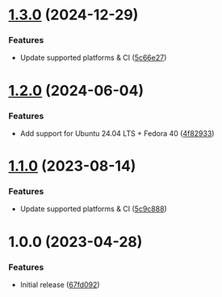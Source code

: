 # [1.3.0](https://github.com/de-it-krachten/ansible-role-rke/compare/v1.2.0...v1.3.0) (2024-12-29)


### Features

* Update supported platforms & CI ([5c66e27](https://github.com/de-it-krachten/ansible-role-rke/commit/5c66e2788d91d9ef1fde94705bd75cf84915bc42))

# [1.2.0](https://github.com/de-it-krachten/ansible-role-rke/compare/v1.1.0...v1.2.0) (2024-06-04)


### Features

* Add support for Ubuntu 24.04 LTS + Fedora 40 ([4f82933](https://github.com/de-it-krachten/ansible-role-rke/commit/4f829333fdb51c337e503be1d69f2520ca41a25b))

# [1.1.0](https://github.com/de-it-krachten/ansible-role-rke/compare/v1.0.0...v1.1.0) (2023-08-14)


### Features

* Update supported platforms & CI ([5c9c888](https://github.com/de-it-krachten/ansible-role-rke/commit/5c9c88856251226c235699cff68a22c0f8e404d3))

# 1.0.0 (2023-04-28)


### Features

* Initial release ([67fd092](https://github.com/de-it-krachten/ansible-role-rke/commit/67fd092d256529e0d454fb04427f0ed27af36c4d))
